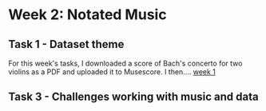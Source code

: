 # Week 2: Notated Music
## Task 1 - Dataset theme
For this week's tasks, I downloaded a score of Bach's concerto for two violins as a PDF and uploaded it to Musescore. I then....
[week 1](README.md)
## Task 3 - Challenges working with music and data
  
